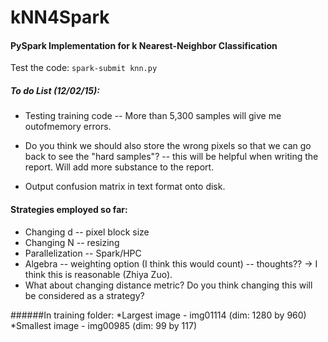 # kNN4Spark
#### PySpark Implementation for k Nearest-Neighbor Classification

Test the code: `spark-submit knn.py`

##### To do List (12/02/15):

* Testing training code -- More than 5,300 samples will give me outofmemory errors.

* Do you think we should also store the wrong pixels so that we can go back to see the "hard samples"? -- this will be helpful when writing the report. Will add more substance to the report.

* Output confusion matrix in text format onto disk.

#### Strategies employed so far:

* Changing d -- pixel block size
* Changing N -- resizing
* Parallelization -- Spark/HPC
* Algebra -- weighting option (I think this would count) -- thoughts?? -> I think this is reasonable (Zhiya Zuo).
* What about changing distance metric? Do you think changing this will be considered as a strategy?
 
######In training folder:
*Largest image - img01114 (dim: 1280 by 960)
*Smallest image - img00985 (dim: 99 by 117)


